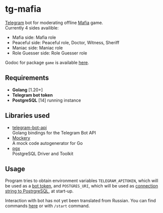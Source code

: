 # tg-mafia

[Telegram](https://telegram.org) bot for moderating offline [Mafia](https://en.wikipedia.org/wiki/Mafia_(party_game)) game.\
Currently 4 sides availible:
* Mafia side: Mafia role
* Peaceful side: Peaceful role, Doctor, Witness, Sheriff
* Maniac side: Maniac role
* Role Guesser side: Role Guesser role

Godoc for package `game` is available [here](https://pkg.go.dev/github.com/jejutic/tg_mafia/pkg).

## Requirements

* **Golang** [1.20+]
* **Telegram bot token**
* **PostgreSQL** [14] running instance

## Libraries used

* [telegram-bot-api](https://github.com/go-telegram-bot-api/telegram-bot-api)\
Golang bindings for the Telegram Bot API
* [Mockery](https://github.com/vektra/mockery)\
A mock code autogenerator for Go
* [pgx](https://github.com/jackc/pgx)\
PostgreSQL Driver and Toolkit

## Usage

Program tries to obtain environment variables `TELEGRAM_APITOKEN`,
which will be used as a [bot token](https://core.telegram.org/bots/api#authorizing-your-bot),
and `POSTGRES_URI`, which will be used as [connection string to PostrgreSQL](https://www.postgresql.org/docs/current/libpq-connect.html#LIBPQ-CONNSTRING), at start-up.

Interaction with bot has not yet been translated from Russian. 
You can find commands [here](pkg/gameserver/startText.txt) or with `/start` command.
